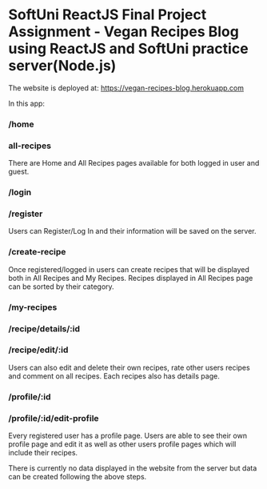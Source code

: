 # SoftUni ReactJS Final Project Assignment - Vegan Recipes Blog using ReactJS and SoftUni practice server(Node.js)

The website is deployed at: https://vegan-recipes-blog.herokuapp.com

In this app: 

### /home  
###  all-recipes

There are Home and All Recipes pages available for both logged in user and guest. 

### /login 
### /register
Users can Register/Log In and their information will be saved on the server.

### /create-recipe
Once registered/logged in users can create recipes that will be displayed both in All Recipes and My Recipes.
Recipes displayed in All Recipes page can be sorted by their category.

###  /my-recipes  
### /recipe/details/:id   
### /recipe/edit/:id 
Users can also edit and delete their own recipes, rate other users recipes and comment on all recipes. 
Each recipes also has details page. 

### /profile/:id  
### /profile/:id/edit-profile
Every registered user has a profile page. 
Users are able to see their own profile page and edit it as well as other users profile pages which will include their recipes. 

There is currently no data displayed in the website from the server but data can be created following the above steps.  

 
